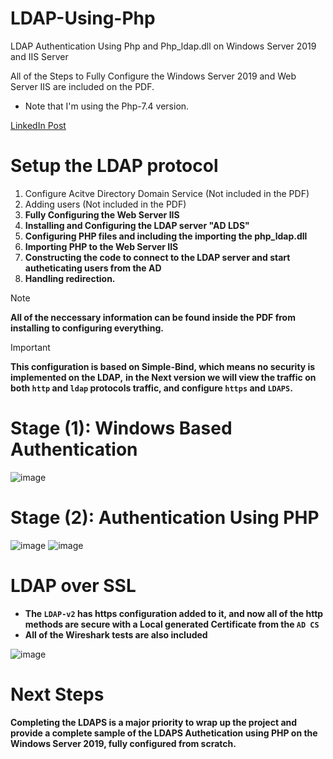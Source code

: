 # LDAP-Using-Php
LDAP Authentication Using Php and Php_ldap.dll on Windows Server 2019 and IIS Server 

All of the Steps to Fully Configure the Windows Server 2019 and Web Server IIS are included on the PDF.
* Note that I'm using the Php-7.4 version.

[LinkedIn Post](https://www.linkedin.com/posts/aws-ghanem-621426267_ldap-configuration-activity-7197255208140173313-jmDd?utm_source=share&utm_medium=member_desktop)

# Setup the LDAP protocol 
1) Configure Acitve Directory Domain Service (Not included in the PDF)
2) Adding users (Not included in the PDF)
3) **Fully Configuring the Web Server IIS**
4) **Installing and Configuring the LDAP server "AD LDS"**
5) **Configuring PHP files and including the importing the php_ldap.dll**
6) **Importing PHP to the Web Server IIS**
7) **Constructing the code to connect to the LDAP server and start autheticating users from the AD**
8) **Handling redirection.**

> [!NOTE]
> **All of the neccessary information can be found inside the PDF from installing to configuring everything.**


> [!IMPORTANT]
> **This configuration is based on Simple-Bind, which means no security is implemented on the LDAP,**
> **in the Next version we will view the traffic on both `http` and `ldap` protocols traffic, and configure **`https`** and **`LDAPS`.****

# Stage (1): Windows Based Authentication
![image](https://github.com/AwsGhanem/LDAP-Using-Php/assets/123994471/3d6d6d37-545a-4af5-b070-a92e31ca9190)

# Stage (2): Authentication Using PHP
![image](https://github.com/AwsGhanem/LDAP-Using-Php/assets/123994471/32e90f97-73dd-4492-872a-7bf83ed47d9c)
![image](https://github.com/AwsGhanem/LDAP-Using-Php/assets/123994471/18ba0429-7e88-4ad5-94d2-d25602efd24b)


# LDAP over SSL
- **The `LDAP-v2` has https configuration added to it, and now all of the http methods are secure with a Local generated Certificate from the `AD CS`**
- **All of the Wireshark tests are also included**

![image](https://github.com/AwsGhanem/LDAP-Using-Php/assets/123994471/d8f0b302-d41f-40ed-9b45-c74dd861e4fb)


# Next Steps
**Completing the LDAPS is a major priority to wrap up the project and provide a complete sample of the LDAPS Authetication using PHP on the Windows Server 2019, fully configured from scratch.**
